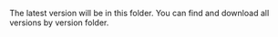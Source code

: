 The latest version will be in this folder.  You can find and download all versions by version folder.